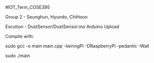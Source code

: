 #IOT_Term_COSE395

Group 2 - Seunghun, Hyundo, ChiHoon

Excution - DustSensor/DustSensor.ino Arduino Upload

Compile with:

sudo gcc -o main main.cpp -lwiringPi -DRaspberryPi -pedantic -Wall

sudo ./main

